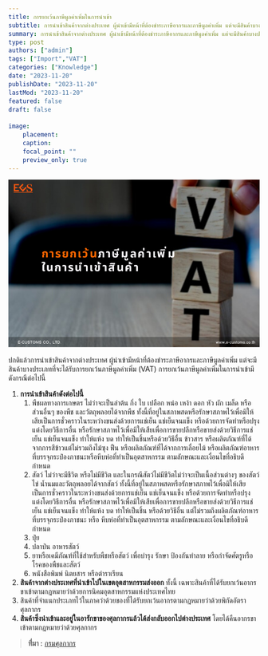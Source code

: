 ```yaml
---
title: การยกเว้นภาษีมูลค่าเพิ่มในการนำเข้า
subtitle: การนำเข้าสินค้าจากต่างประเทศ ผู้นำเข้ามีหน้าที่ต้องชำระภาษีอากรและภาษีมูลค่าเพิ่ม แต่จะมีสินค้าบางประเภทที่จะได้รับการยกเว้นภาษีมูลค่าเพิ่ม (VAT) 
summary: การนำเข้าสินค้าจากต่างประเทศ ผู้นำเข้ามีหน้าที่ต้องชำระภาษีอากรและภาษีมูลค่าเพิ่ม แต่จะมีสินค้าบางประเภทที่จะได้รับการยกเว้นภาษีมูลค่าเพิ่ม (VAT) 
type: post
authors: ["admin"]
tags: ["Import","VAT"]
categories: ["Knowledge"]
date: "2023-11-20"
publishDate: "2023-11-20"
lastMod: "2023-11-20"
featured: false
draft: false

image:
    placement:
    caption: 
    focal_point: ""
    preview_only: true
---
```


![](featured.png)

ปกติแล้วการนำเข้าสินค้าจากต่างประเทศ ผู้นำเข้ามีหน้าที่ต้องชำระภาษีอากรและภาษีมูลค่าเพิ่ม แต่จะมีสินค้าบางประเภทที่จะได้รับการยกเว้นภาษีมูลค่าเพิ่ม (VAT) การยกเว้นภาษีมูลค่าเพิ่มในการนำเข้ามีดังกรณีต่อไปนี้

1. **การนำเข้าสินค้าดังต่อไปนี้**
    1. พืชผลทางการเกษตร ไม่ว่าจะเป็นลำต้น กิ่ง ใบ เปลือก หน่อ เหง้า ดอก หัว ผัก เมล็ด หรือส่วนอื่นๆ ของพืช และวัตถุพลอยได้จากพืช ทั้งนี้ที่อยู่ในสภาพสดหรือรักษาสภาพไว้เพื่อมิให้เสียเป็นการชั่วคราวในระหว่างขนส่งด้วยการแช่เย็น แช่เย็นจนแข็ง หรือด้วยการจัดทำหรือปรุงแต่งโดยวิธีการอื่น หรือรักษาสภาพไว้เพื่อมิให้เสียเพื่อการขายปลีกหรือขายส่งด้วยวิธีการแช่เย็น แช่เย็นจนแข็ง ทำให้แห้ง บด ทำให้เป็นชิ้นหรือด้วยวิธีอื่น ข้าวสาร หรือผลิตภัณฑ์ที่ได้จากการสีข้าวแต่ไม่รวมถึงไม้ซุง ฟืน หรือผลิตภัณฑ์ที่ได้จากการเลื่อยไม้ หรือผลิตภัณฑ์อาหารที่บรรจุกระป๋องภาชนะหรือหีบห่อที่ทำเป็นอุตสาหกรรม ตามลักษณะและเงื่อนไขที่อธิบดีกำหนด
    2. สัตว์ ไม่ว่าจะมีชีวิต หรือไม่มีชีวิต และในกรณีสัตว์ไม่มีชีวิตไม่ว่าจะเป็นเนื้อส่วนต่างๆ ของสัตว์ ไข่ น้ำนมและวัตถุพลอยได้จากสัตว์ ทั้งนี้ที่อยู่ในสภาพสดหรือรักษาสภาพไว้เพื่อมิให้เสียเป็นการชั่วคราวในระหว่างขนส่งด้วยการแช่เย็น แช่เย็นจนแข็ง หรือด้วยการจัดทำหรือปรุงแต่งโดยวิธีการอื่น หรือรักษาสภาพไว้เพื่อมิให้เสียเพื่อการขายปลีกหรือขายส่งด้วยวิธีการแช่เย็น แช่เย็นจนแข็ง ทำให้แห้ง บด ทำให้เป็นชิ้น หรือด้วยวิธีอื่น แต่ไม่รวมถึงผลิตภัณฑ์อาหารที่บรรจุกระป๋องภาชนะ หรือ หีบห่อที่ทำเป็นอุตสาหกรรม ตามลักษณะและเงื่อนไขที่อธิบดีกำหนด
    3. ปุ๋ย
    4. ปลาป่น อาหารสัตว์
    5. ยาหรือเคมีภัณฑ์ที่ใช้สำหรับพืชหรือสัตว์ เพื่อบำรุง รักษา ป้องกันทำลาย หรือกำจัดศัตรูหรือโรคของพืชและสัตว์
    6. หนังสือพิมพ์ นิตยสาร หรือตำราเรียน
2. **สินค้าจากต่างประเทศที่นำเข้าไปในเขตอุตสาหกรรมส่งออก** ทั้งนี้ เฉพาะสินค้าที่ได้รับยกเว้นอากรขาเข้าตามกฎหมายว่าด้วยการนิคมอุตสาหกรรมแห่งประเทศไทย
3. สินค้าที่จำแนกประเภทไว้ในภาคว่าด้วยของที่ได้รับยกเว้นอากรตามกฎหมายว่าด้วยพิกัดอัตราศุลกากร
4. **สินค้าซึ่งนำเข้าและอยู่ในอารักขาของศุลกากรแล้วได้ส่งกลับออกไปต่างประเทศ** โดยได้คืนอากรขาเข้าตามกฎหมายว่าด้วยศุลกากร



> **ที่มา :** [กรมศุลกากร](https://ccc.customs.go.th/cont_strc_simple_with_date.php?lang=th&top_menu=menu_homepage&ini_menu=import_procedure&left_menu=import_procedure_161208_07&current_id=14232932404f505f4a)  

